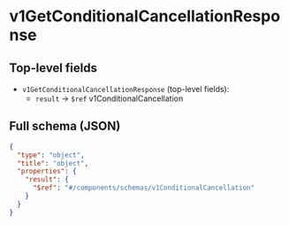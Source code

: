 # v1GetConditionalCancellationResponse

## Top-level fields
- `v1GetConditionalCancellationResponse` (top-level fields):
  - `result` → `$ref` v1ConditionalCancellation

## Full schema (JSON)
```json
{
  "type": "object",
  "title": "object",
  "properties": {
    "result": {
      "$ref": "#/components/schemas/v1ConditionalCancellation"
    }
  }
}
```
